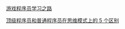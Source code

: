 <!-- 2016-12-9 21:23 -->

[游戏程序员学习之路](游戏程序员学习之路.md)

<!-- 2017-8-1 23:13 -->

[顶级程序员和普通程序员在思维模式上的 5 个区别](顶级程序员和普通程序员在思维模式上的5个区别.md)
